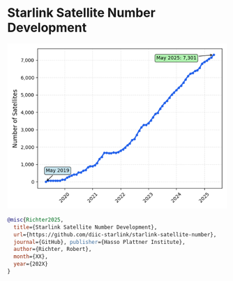 # Starlink Satellite Number Development

![Starlink Satellite Numbers](./starlink-satellite-development.png)

```bibtex
@misc{Richter2025,
  title={Starlink Satellite Number Development},
  url={https://github.com/diic-starlink/starlink-satellite-number},
  journal={GitHub}, publisher={Hasso Plattner Institute},
  author={Richter, Robert},
  month={XX},
  year={202X}
} 
```
